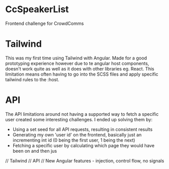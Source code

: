 # CcSpeakerList

Frontend challenge for CrowdComms

# Tailwind
This was my first time using Tailwind with Angular. Made for a good prototyping experience however due to te angular host components, doesn't work quite as well as it does with other libraries eg. React. This limitation means often having to go into the SCSS files and apply specific tailwind rules to the :host.

# API
The API limitations around not having a supported way to fetch a specific user created some interesting challenges. I ended up solving them by:
 - Using a set seed for all API requests, resulting in consistent results
 - Generating my own 'user id' on the frontend, basically just an incrementing int id (0 being the first user, 1 being the next) 
 - Fetching a specific user by calculating which page they would have been on and then jus

// Tailwind
// API
// New Angular features - injection, control flow, no signals
